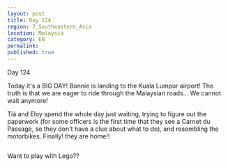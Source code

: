 ```yaml
---
layout: post
title: Day 124
region: 7_Southeastern_Asia
location: Malaysia
category: EN
permalink:
published: true
---
```


Day 124

Today it's a BIG DAY! Bonnie is landing to the Kuala Lumpur airport! The truth is that we are eager to ride through the Malaysian roads... We cannot wait anymore!

Tià and Eloy spend the whole day just waiting, trying to figure out the paperwork (for some officers is the first time that they see a Carnet du Passage, so they don't have a clue about what to do), and resembling the motorbikes. Finally! they are home!!

<p><a
href="https://lh3.googleusercontent.com/qHir8swT3FrcXbppybPEM6zPlh0F-OthO0R3f61FyEqlFwq8b5EcpcLYa4z0UMXwxEKUYLSBh89IN7bIAJHrQvJsC6lWF0FnP0s9FGM3fEG_VQa2uHGU3O6wLsN11nTHFU0e2jpggNZ9p_Zc2qpVhBDsKnEEg4rZlBu3Vz0Vea_M3XHvjwK4vMmnL48iNKRMgrrasut0y0rM0CPbhBO02arQnVRmRC9ZNboMh-1zwDqiGzj3QIoq55Pwz4IqE8XY45p5nZFiBYVTEHgJBfxVF1YHlVVn2o_6KPWfcjhh4MGFn3oSYqjuW8n6A7duOAmCeqGwVaqT7NMTQ8ZOSous2rE1GOvE8ee2y0_NPTEp6DfZ_qMs6CxLcysPoh0v9QHamGFrubdZkN3qCrS4JPumbaDyiObZxgSMEMu0HCNc_SVX5V_GsWmrdPv024YxcjZlxBq2h6ThMWZCFwYXpEqcjzfzQLbkzy4u7FGST3SZVQgH2xQSG4kBX06w-DFwW3-uU6sN9GCvPHtYpsudrolr-qkkGgSh_iQ0UKQSSmmvhoFN1Ox5oFiyOjcpkNyQrz_l5_O-JTawrVuHQjIh6aAQ0-xUcIZPvMw_Nw8yHdacxyYNndLBckLlsl9nVwc-tyYjeSJ0ypT03gQSimhmbPmPobX7xvZJSr0FBd_a9F4ywFYfiGLLHItZInGAdnH1J6OwGTqhARlELYzRjQv3eW4=w836-h627-no"><img 
src="https://lh3.googleusercontent.com/qHir8swT3FrcXbppybPEM6zPlh0F-OthO0R3f61FyEqlFwq8b5EcpcLYa4z0UMXwxEKUYLSBh89IN7bIAJHrQvJsC6lWF0FnP0s9FGM3fEG_VQa2uHGU3O6wLsN11nTHFU0e2jpggNZ9p_Zc2qpVhBDsKnEEg4rZlBu3Vz0Vea_M3XHvjwK4vMmnL48iNKRMgrrasut0y0rM0CPbhBO02arQnVRmRC9ZNboMh-1zwDqiGzj3QIoq55Pwz4IqE8XY45p5nZFiBYVTEHgJBfxVF1YHlVVn2o_6KPWfcjhh4MGFn3oSYqjuW8n6A7duOAmCeqGwVaqT7NMTQ8ZOSous2rE1GOvE8ee2y0_NPTEp6DfZ_qMs6CxLcysPoh0v9QHamGFrubdZkN3qCrS4JPumbaDyiObZxgSMEMu0HCNc_SVX5V_GsWmrdPv024YxcjZlxBq2h6ThMWZCFwYXpEqcjzfzQLbkzy4u7FGST3SZVQgH2xQSG4kBX06w-DFwW3-uU6sN9GCvPHtYpsudrolr-qkkGgSh_iQ0UKQSSmmvhoFN1Ox5oFiyOjcpkNyQrz_l5_O-JTawrVuHQjIh6aAQ0-xUcIZPvMw_Nw8yHdacxyYNndLBckLlsl9nVwc-tyYjeSJ0ypT03gQSimhmbPmPobX7xvZJSr0FBd_a9F4ywFYfiGLLHItZInGAdnH1J6OwGTqhARlELYzRjQv3eW4=w836-h627-no" class="oversize" alt=""></a></p>

Want to play with Lego??

<p><a
href="https://lh3.googleusercontent.com/Zz_u269jG-JQYBf9CEr5ACOUpuR7mm4ZXmdPz7RWHrDiuIMZN8Qj75Hdt3t8IROwp2uvz9cD5Q75LjxkoCQHd0Pm-C2tXZCPu0EA8kdM3eQfL5kDZH9tQHyR-B0v0An67DJLqfKPSlY_XCndchlPP8PpN8BU9X7jvG7jql9Jp35HJ_xFKhIDpfycNbrZHFZJ24g5fWXdiBB6rCKZTSJXT0_ZyOgUOmItbLpN9KZpO_E5TasteN9L7jJ74UJFR8Q2NxcjBeshbAeSL9vgBgxXjin54K9UjPrhs3MoY9El2-8S8qza8v7QldPbvl6iAXWk3jiCgVCXStXOkNuiPu2duARWIiOnLP0A0hOcF4P5RIGlSJt9z41IihFay6LrqaazQWCGJqTHvB-gkNm_kpG4LtVTAbLCns2nk7Xn2ub4r-nnXAjlvupCNwwawuR6dEttMma8sGQbupTDfu7OdHqTI4cjHwhbqUYLeg5oEjdIUjz8jnKwfH05vtQB40-sJVB0s60gEcuBZ7IKv30akF6olPv5WLcgNGa7ybERNgAdK7nrVCJHkj-XVZcok2mNxaaVFbqDX-CSmPsXUi7sKXuS9aG2e2ZiSHXA41KvRFQnS0aDO1SPbz5jXU9lMi5zNNp3Kspiq7Ogj4vKMfuryTOUGcYjigEHiYpVib0kA-v-P5jL-gNZnPsoY7moJIhPL8mrXrlllP1SUGN1ADi1FAU=w669-h502-no"><img 
src="https://lh3.googleusercontent.com/Zz_u269jG-JQYBf9CEr5ACOUpuR7mm4ZXmdPz7RWHrDiuIMZN8Qj75Hdt3t8IROwp2uvz9cD5Q75LjxkoCQHd0Pm-C2tXZCPu0EA8kdM3eQfL5kDZH9tQHyR-B0v0An67DJLqfKPSlY_XCndchlPP8PpN8BU9X7jvG7jql9Jp35HJ_xFKhIDpfycNbrZHFZJ24g5fWXdiBB6rCKZTSJXT0_ZyOgUOmItbLpN9KZpO_E5TasteN9L7jJ74UJFR8Q2NxcjBeshbAeSL9vgBgxXjin54K9UjPrhs3MoY9El2-8S8qza8v7QldPbvl6iAXWk3jiCgVCXStXOkNuiPu2duARWIiOnLP0A0hOcF4P5RIGlSJt9z41IihFay6LrqaazQWCGJqTHvB-gkNm_kpG4LtVTAbLCns2nk7Xn2ub4r-nnXAjlvupCNwwawuR6dEttMma8sGQbupTDfu7OdHqTI4cjHwhbqUYLeg5oEjdIUjz8jnKwfH05vtQB40-sJVB0s60gEcuBZ7IKv30akF6olPv5WLcgNGa7ybERNgAdK7nrVCJHkj-XVZcok2mNxaaVFbqDX-CSmPsXUi7sKXuS9aG2e2ZiSHXA41KvRFQnS0aDO1SPbz5jXU9lMi5zNNp3Kspiq7Ogj4vKMfuryTOUGcYjigEHiYpVib0kA-v-P5jL-gNZnPsoY7moJIhPL8mrXrlllP1SUGN1ADi1FAU=w669-h502-no" class="oversize" alt=""></a></p>

